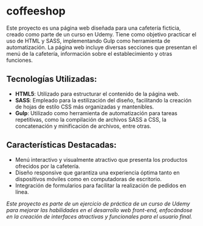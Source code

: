 # coffeeshop
Este proyecto es una página web diseñada para una cafetería ficticia, creado como parte de un curso en Udemy. Tiene como objetivo practicar el uso de HTML y SASS, implementando Gulp como herramienta de automatización. La página web incluye diversas secciones que presentan el menú de la cafetería, información sobre el establecimiento y otras funciones.

## Tecnologías Utilizadas:
 * **HTML5**: Utilizado para estructurar el contenido de la página web.
 * **SASS**: Empleado para la estilización del diseño, facilitando la creación de hojas de estilo CSS más organizadas y mantenibles.
 * **Gulp**: Utilizado como herramienta de automatización para tareas repetitivas, como la compilación de archivos SASS a CSS, la concatenación y minificación de archivos, entre otras.

## Características Destacadas:
 * Menú interactivo y visualmente atractivo que presenta los productos ofrecidos por la cafetería.
 * Diseño responsive que garantiza una experiencia óptima tanto en dispositivos móviles como en computadoras de escritorio.
 * Integración de formularios para facilitar la realización de pedidos en línea.

*Este proyecto es parte de un ejercicio de práctica de un curso de Udemy para mejorar las habilidades en el desarrollo web front-end, enfocándose en la creación de interfaces atractivas y funcionales para el usuario final.*
